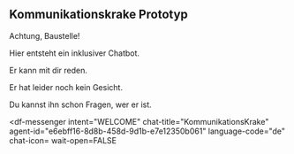 ## Kommunikationskrake Prototyp

Achtung, Baustelle!

Hier entsteht ein inklusiver Chatbot.

Er kann mit dir reden.

Er hat leider noch kein Gesicht.

Du kannst ihn schon Fragen, wer er ist.

<meta name="viewport" content="width-device-width, initial-scale=1">

<script src="https://www.gstatic.com/dialogflow-console/fast/messenger/bootstrap.js?v=1"></script>
<df-messenger
  intent="WELCOME"
  chat-title="KommunikationsKrake"
  agent-id="e6ebff16-8d8b-458d-9d1b-e7e12350b061"
  language-code="de"
  chat-icon=<i class="fa-brands fa-octopus deploy"></i>
  wait-open=FALSE
></df-messenger>

<style>
  df-messenger {
   --df-messenger-bot-message: #878fac;
   --df-messenger-button-titlebar-color: #df9b56;
   --df-messenger-chat-background-color: #fafafa;
   --df-messenger-font-color: white;
   --df-messenger-send-icon: #878fac;
   --df-messenger-user-message: #479b3d;
  }
</style>
